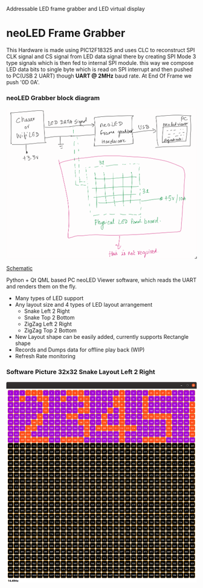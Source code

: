 Addressable LED frame grabber and LED virtual display

# neoLED Frame Grabber

This Hardware is made using PIC12F18325 and uses CLC to reconstruct SPI CLK signal and CS signal from LED data signal there by creating SPI Mode 3 type signals which is then fed to internal SPI module. 
this way we compose LED data bits to single byte which is read on SPI interrupt and then pushed to PC(USB 2 UART) though **UART @ 2MHz** baud rate. At End Of Frame we push '0D 0A'.

### neoLED Grabber block diagram
![neoLED Grabber block diagram](analysis/neoLED_Grabber_HW.png)

[Schematic](schematic/neoLED2SPI.PDF)

Python + Qt QML based PC neoLED Viewer software, which reads the UART and renders them on the fly.
- Many types of LED support
- Any layout size and 4 types of LED layout arrangement
    - Snake Left 2 Right
    - Snake Top 2 Bottom
    - ZigZag Left 2 Right
    - ZigZag Top 2 Bottom
- New Layout shape can be easily added, currently supports Rectangle shape
- Records and Dumps data for offline play back (WIP)
- Refresh Rate monitoring

### Software Picture 32x32 Snake Layout Left 2 Right
![Software Picture 32x32 Snake Layout Left 2 Right](analysis/neoLED_Viewer_32x32_SnakeL2R.png)
